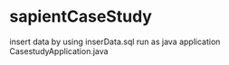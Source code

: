 # sapientCaseStudy
insert data by using inserData.sql
run as java application CasestudyApplication.java

